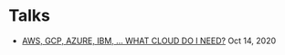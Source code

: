 # Talks

- [AWS, GCP, AZURE, IBM, ... WHAT CLOUD DO I NEED?](https://community-z.com/events/cloud-dev-sec-ops-z-days/talks/5495) Oct 14, 2020

